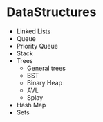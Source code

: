 # DataStructures
* Linked Lists
* Queue
* Priority Queue
* Stack
* Trees
   * General trees
   * BST
   * Binary Heap
   * AVL
   * Splay
* Hash Map
* Sets
